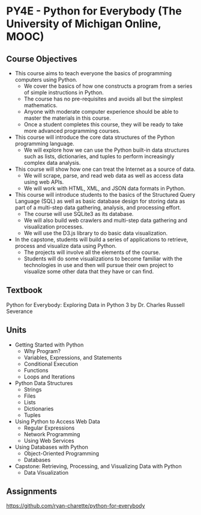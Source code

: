 # PY4E - Python for Everybody (The University of Michigan Online, MOOC)
## Course Objectives
- This course aims to teach everyone the basics of programming computers using Python. 
  - We cover the basics of how one constructs a program from a series of simple instructions in Python.  
  - The course has no pre-requisites and avoids all but the simplest mathematics. 
  - Anyone with moderate computer experience should be able to master the materials in this course. 
  - Once a student completes this course, they will be ready to take more advanced programming courses. 
- This course will introduce the core data structures of the Python programming language. 
  - We will explore how we can use the Python built-in data structures such as lists, dictionaries, and tuples to perform increasingly complex data analysis.
- This course will show how one can treat the Internet as a source of data.  
  - We will scrape, parse, and read web data as well as access data using web APIs.  
  - We will work with HTML, XML, and JSON data formats in Python. 
- This course will introduce students to the basics of the Structured Query Language (SQL) as well as basic database design for storing data as part of a multi-step data gathering, analysis, and processing effort.  
  - The course will use SQLite3 as its database.  
  - We will also build web crawlers and multi-step data gathering and visualization processes.  
  - We will use the D3.js library to do basic data visualization. 
- In the capstone, students will build a series of applications to retrieve, process and visualize data using Python.
  - The projects will involve all the elements of the course.  
  - Students will do some visualizations to become familiar with the technologies in use and then will pursue their own project to visualize some other data that they have or can find. 
## Textbook
Python for Everybody: Exploring Data in Python 3 by Dr. Charles Russell Severance
## Units
- Getting Started with Python
  - Why Program?
  - Variables, Expressions, and Statements
  - Conditional Execution
  - Functions
  - Loops and Iterations
- Python Data Structures
  - Strings
  - Files
  - Lists
  - Dictionaries
  - Tuples
- Using Python to Access Web Data
  - Regular Expressions
  - Network Programming
  - Using Web Services
- Using Databases with Python
  - Object-Oriented Programming
  - Databases
- Capstone: Retrieving, Processing, and Visualizing Data with Python
  - Data Visualization
## Assignments
https://github.com/ryan-charette/python-for-everybody

